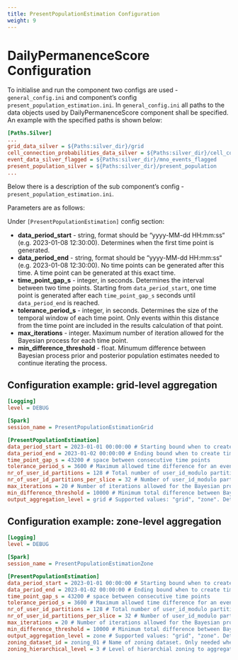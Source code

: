 ```yaml
---
title: PresentPopulationEstimation Configuration
weight: 9
---
```



# DailyPermanenceScore Configuration
To initialise and run the component two configs are used -  `general_config.ini` and component’s config `present_population_estimation.ini`. In  `general_config.ini` all paths to the data objects used by DailyPermanenceScore component shall be specified. An example with the specified paths is shown below:


```ini
[Paths.Silver]
...
grid_data_silver = ${Paths:silver_dir}/grid
cell_connection_probabilities_data_silver = ${Paths:silver_dir}/cell_connection_probabilities_data_silver
event_data_silver_flagged = ${Paths:silver_dir}/mno_events_flagged
present_population_silver = ${Paths:silver_dir}/present_population
...
```

Below there is a description of the sub component’s config  - `present_population_estimation.ini`. 

Parameters are as follows:

Under  `[PresentPopulationEstimation]` config section: 

- **data_period_start** - string, format should be “yyyy-MM-dd HH:mm:ss“ (e.g. 2023-01-08 12:30:00). Determines when the first time point is generated.
- **data_period_end** - string, format should be “yyyy-MM-dd HH:mm:ss“ (e.g. 2023-01-08 12:30:00). No time points can be generated after this time. A time point can be generated at this exact time.
- **time_point_gap_s** - integer, in seconds. Determines the interval between two time points. Starting from `data_period_start`, one time point is generated after each `time_point_gap_s` seconds until `data_period_end` is reached.
- **tolerance_period_s** - integer, in seconds. Determines the size of the temporal window of each time point. Only events within this distance from the time point are included in the results calculation of that point. 
- **max_iterations** - integer. Maximum number of iteration allowed for the Bayesian process for each time point.
- **min_difference_threshold** - float. Minumum difference between Bayesian process prior and posterior population estimates needed to continue iterating the process.

## Configuration example: grid-level aggregation

```ini
[Logging]
level = DEBUG

[Spark]
session_name = PresentPopulationEstimationGrid

[PresentPopulationEstimation]
data_period_start = 2023-01-01 00:00:00 # Starting bound when to create time points. The first time point is created at this timestamp. 
data_period_end = 2023-01-02 00:00:00 # Ending bound when to create time points. No time points are generated later than this timestamp. A time point can happen to be generated on this timestamp, but this is not always the case.
time_point_gap_s = 43200 # space between consecutive time points
tolerance_period_s = 3600 # Maximum allowed time difference for an event to be included in a time point
nr_of_user_id_partitions = 128 # Total number of user_id_modulo partitions. TODO should be a global conf value
nr_of_user_id_partitions_per_slice = 32 # Number of user_id_modulo partitions to process at one time
max_iterations = 20 # Number of iterations allowed for the Bayesian process
min_difference_threshold = 10000 # Minimum total difference between Bayesian process prior and posterior needed to continue processing 
output_aggregation_level = grid # Supported values: "grid", "zone". Determines which level the results are aggregated to.
```

## Configuration example: zone-level aggregation
```ini
[Logging]
level = DEBUG

[Spark]
session_name = PresentPopulationEstimationZone

[PresentPopulationEstimation]
data_period_start = 2023-01-01 00:00:00 # Starting bound when to create time points. The first time point is created at this timestamp. 
data_period_end = 2023-01-02 00:00:00 # Ending bound when to create time points. No time points are generated later than this timestamp. A time point can happen to be generated on this timestamp, but this is not always the case.
time_point_gap_s = 43200 # space between consecutive time points
tolerance_period_s = 3600 # Maximum allowed time difference for an event to be included in a time point
nr_of_user_id_partitions = 128 # Total number of user_id_modulo partitions. TODO should be a global conf value
nr_of_user_id_partitions_per_slice = 32 # Number of user_id_modulo partitions to process at one time
max_iterations = 20 # Number of iterations allowed for the Bayesian process
min_difference_threshold = 10000 # Minimum total difference between Bayesian process prior and posterior needed to continue processing 
output_aggregation_level = zone # Supported values: "grid", "zone". Determines which level the results are aggregated to.
zoning_dataset_id = zoning_01 # Name of zoning dataset. Only needed when output_aggregation_level is "zone".
zoning_hierarchical_level = 3 # Level of hierarchial zoning to aggregate results to. Only needed when output_aggregation_level is "zone".
```

